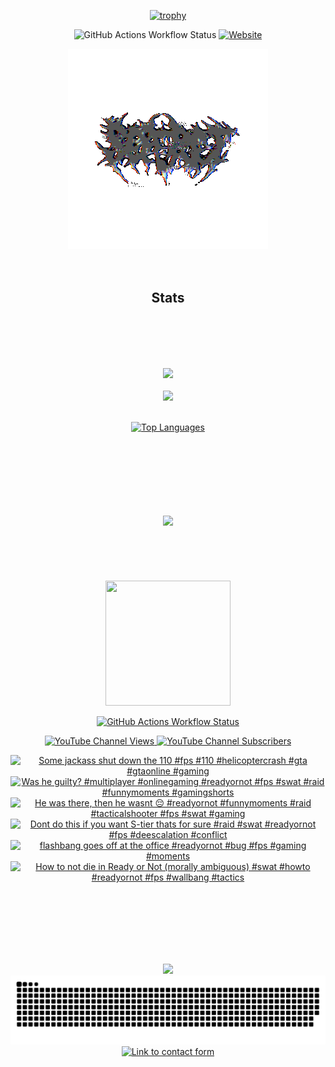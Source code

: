 [COMMENT]: <TITLE*****************************************>

<div align="center">
  <a href="https://seperet.com">
    
  [![trophy](https://github-profile-trophy.vercel.app/?username=denv3rr&column=-1&no-frame=true&no-bg=true&theme=darkhub&title=-Stars,-PullRequest,-Issues,-Reviews)](https://github.com/ryo-ma/github-profile-trophy)
    
  ![GitHub Actions Workflow Status](https://img.shields.io/github/actions/workflow/status/denv3rr/denv3rr/.github%2Fworkflows%2Fyoutube-cards.yml?logoColor=CD201F&label=connections&link=https%3A%2F%2Fyoutube.com%2F%40seperet)
  </a>
  <a href="https://seperet.com">
  ![Website](https://img.shields.io/website?url=https%3A%2F%2Fseperet.com&label=seperet.com)    
  </a>  
</div>

[COMMENT]: <LOGO*****************************************>
<div align="center">
  <a href="https://seperet.com">
    <img src=https://github.com/denv3rr/denv3rr/blob/main/IMG_4225.gif/>    
  </a>
</div>
<br></br>

[COMMENT]: <STATS*****************************************>
<div align="center">

  ## Stats
</div>

<br></br>
<br></br>

<div align="center">  
<div align="center">
  <a>
    <img src="https://github-profile-summary-cards.vercel.app/api/cards/profile-details?username=denv3rr&theme=transparent"/>
    <br></br>
    <img src="https://github-readme-streak-stats.herokuapp.com?user=denv3rr&theme=transparent&hide_border=true&properties=background&border=white"/>
    <br></br>
  </a>
</div>
  
[![Top Languages](https://github-readme-stats.vercel.app/api/top-langs/?username=denv3rr&hide_border=true&theme=transparent&layout=donut&langs_count=12)](https://github.com/denv3rr/github-readme-stats)
<br></br>
<br></br>
<br></br>
<br></br>

<img src="https://user-images.githubusercontent.com/74038190/212284100-561aa473-3905-4a80-b561-0d28506553ee.gif">
<br></br>
<br></br>
<br></br>

[COMMENT]: <YOUTUBE*****************************************>
<div align="center">
<a href="https://youtube.com/@seperet">
  <img src="https://media4.giphy.com/media/v1.Y2lkPTc5MGI3NjExYzdqdmlpbzIzdDM1Zm8wNnR5MW8wODVwY29tMnBjd2ltb292eXRkMiZlcD12MV9pbnRlcm5hbF9naWZfYnlfaWQmY3Q9cw/dyLmcrc0wk4dUCxp0K/giphy.webp" width="200" height="200">

  <div align="center">
    
   [COMMENT]: <CHECK-WORKFLOWS*****************************************>
   
  ![GitHub Actions Workflow Status](https://img.shields.io/github/actions/workflow/status/denv3rr/denv3rr/.github%2Fworkflows%2Fyoutube-cards.yml?logoColor=CD201F&label=connections&link=https%3A%2F%2Fyoutube.com%2F%40seperet)
  
    
  </div>
  
  ![YouTube Channel Views](https://img.shields.io/youtube/channel/views/UCATB-IqmpAn-2XHu6lxTVwg)
  <a href="https://youtube.com/@seperet">
  ![YouTube Channel Subscribers](https://img.shields.io/youtube/channel/subscribers/UCATB-IqmpAn-2XHu6lxTVwg?link=https%3A%2F%2Fyoutube.com%2F%40seperet)
  </a>
</a>
  
<!-- BEGIN YOUTUBE-CARDS -->
[![Some jackass shut down the 110 #fps #110 #helicoptercrash #gta #gtaonline #gaming](https://ytcards.demolab.com/?id=xEfg7eLh4Ao&title=Some+jackass+shut+down+the+110+%23fps+%23110+%23helicoptercrash+%23gta+%23gtaonline+%23gaming&lang=en&timestamp=1757891198&background_color=%230d1117&title_color=%23ffffff&stats_color=%23dedede&max_title_lines=1&width=250&border_radius=5 "Some jackass shut down the 110 #fps #110 #helicoptercrash #gta #gtaonline #gaming")](https://www.youtube.com/shorts/xEfg7eLh4Ao)
[![Was he guilty? #multiplayer #onlinegaming #readyornot #fps #swat #raid #funnymoments #gamingshorts](https://ytcards.demolab.com/?id=pi6Jk0cNBlY&title=Was+he+guilty%3F+%23multiplayer+%23onlinegaming+%23readyornot+%23fps+%23swat+%23raid+%23funnymoments+%23gamingshorts&lang=en&timestamp=1757287721&background_color=%230d1117&title_color=%23ffffff&stats_color=%23dedede&max_title_lines=1&width=250&border_radius=5 "Was he guilty? #multiplayer #onlinegaming #readyornot #fps #swat #raid #funnymoments #gamingshorts")](https://www.youtube.com/shorts/pi6Jk0cNBlY)
[![He was there, then he wasnt 😔 #readyornot #funnymoments #raid #tacticalshooter #fps #swat #gaming](https://ytcards.demolab.com/?id=oMeWwb3nX2w&title=He+was+there%2C+then+he+wasnt+%F0%9F%98%94+%23readyornot+%23funnymoments+%23raid+%23tacticalshooter+%23fps+%23swat+%23gaming&lang=en&timestamp=1756881824&background_color=%230d1117&title_color=%23ffffff&stats_color=%23dedede&max_title_lines=1&width=250&border_radius=5 "He was there, then he wasnt 😔 #readyornot #funnymoments #raid #tacticalshooter #fps #swat #gaming")](https://www.youtube.com/shorts/oMeWwb3nX2w)
[![Dont do this if you want S-tier thats for sure #raid #swat #readyornot #fps #deescalation #conflict](https://ytcards.demolab.com/?id=EQGJtjeuJCE&title=Dont+do+this+if+you+want+S-tier+thats+for+sure+%23raid+%23swat+%23readyornot+%23fps+%23deescalation+%23conflict&lang=en&timestamp=1756253134&background_color=%230d1117&title_color=%23ffffff&stats_color=%23dedede&max_title_lines=1&width=250&border_radius=5 "Dont do this if you want S-tier thats for sure #raid #swat #readyornot #fps #deescalation #conflict")](https://www.youtube.com/shorts/EQGJtjeuJCE)
[![flashbang goes off at the office #readyornot #bug #fps #gaming #moments](https://ytcards.demolab.com/?id=m9Xp6N16L04&title=flashbang+goes+off+at+the+office+%23readyornot+%23bug+%23fps+%23gaming+%23moments&lang=en&timestamp=1756239690&background_color=%230d1117&title_color=%23ffffff&stats_color=%23dedede&max_title_lines=1&width=250&border_radius=5 "flashbang goes off at the office #readyornot #bug #fps #gaming #moments")](https://www.youtube.com/shorts/m9Xp6N16L04)
[![How to not die in Ready or Not (morally ambiguous) #swat #howto #readyornot #fps #wallbang #tactics](https://ytcards.demolab.com/?id=AJWA3FCgqKU&title=How+to+not+die+in+Ready+or+Not+%28morally+ambiguous%29+%23swat+%23howto+%23readyornot+%23fps+%23wallbang+%23tactics&lang=en&timestamp=1756169616&background_color=%230d1117&title_color=%23ffffff&stats_color=%23dedede&max_title_lines=1&width=250&border_radius=5 "How to not die in Ready or Not (morally ambiguous) #swat #howto #readyornot #fps #wallbang #tactics")](https://www.youtube.com/shorts/AJWA3FCgqKU)
<!-- END YOUTUBE-CARDS -->
<br></br>
<br></br>
<br></br>

<img src="https://user-images.githubusercontent.com/74038190/212284100-561aa473-3905-4a80-b561-0d28506553ee.gif">
  
</div>

[COMMENT]: <SNAKE*****************************************>
  <div align="center">
    <picture>
      <source media="(prefers-color-scheme: dark)" srcset="https://raw.githubusercontent.com/platane/platane/output/github-contribution-grid-snake-dark.svg">
      <source media="(prefers-color-scheme: light)" srcset="https://raw.githubusercontent.com/platane/platane/output/github-contribution-grid-snake.svg">
      <img alt="GitHub contribution grid snake animation" src="https://raw.githubusercontent.com/platane/platane/output/github-contribution-grid-snake.svg">
    </picture>
  </div>
<div align="center">
<a href="https://seperet.com/contact"><img src="https://readme-typing-svg.demolab.com?font=Sixtyfour+Convergence&size=25&duration=3000&color=F7F7F7&center=true&width=520&height=60&lines=CLICK+HERE+TO+CONTACT" alt="Link to contact form" /></a>
</div>

[COMMENT]: <LOGOS*****************************************>
[logo1]: https://github.com/denv3rr/denv3rr/blob/main/Seperet_Slam_White.gif "Seperet.com"
[logo2]: https://github.com/denv3rr/denv3rr/blob/main/Seperet_NightVision_Slam.gif "Seperet.com"
